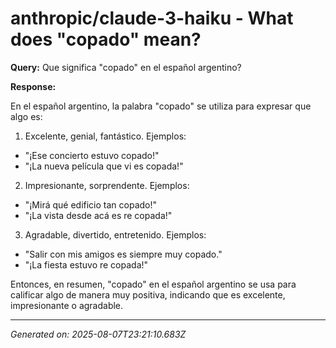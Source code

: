 # anthropic/claude-3-haiku - What does "copado" mean?

**Query:** Que significa "copado" en el español argentino?



**Response:**

En el español argentino, la palabra "copado" se utiliza para expresar que algo es:

1. Excelente, genial, fantástico.
Ejemplos:
- "¡Ese concierto estuvo copado!"
- "¡La nueva película que vi es copada!"

2. Impresionante, sorprendente.
Ejemplos: 
- "¡Mirá qué edificio tan copado!"
- "¡La vista desde acá es re copada!"

3. Agradable, divertido, entretenido.
Ejemplos:
- "Salir con mis amigos es siempre muy copado."
- "¡La fiesta estuvo re copada!"

Entonces, en resumen, "copado" en el español argentino se usa para calificar algo de manera muy positiva, indicando que es excelente, impresionante o agradable.

---
*Generated on: 2025-08-07T23:21:10.683Z*
